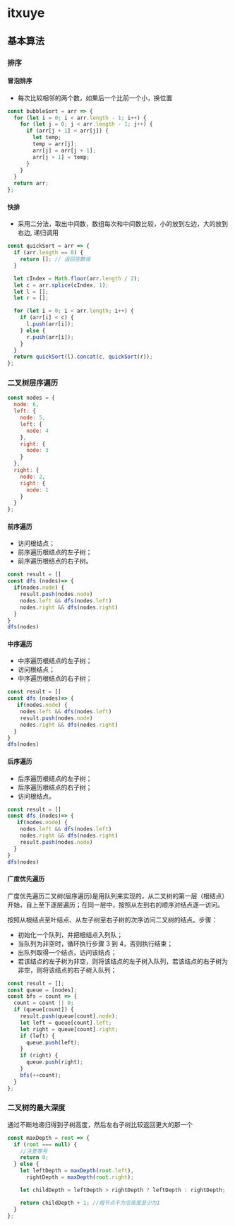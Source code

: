 # itxuye

## 基本算法

### 排序

#### 冒泡排序

- 每次比较相邻的两个数，如果后一个比前一个小，换位置

```javascript
const bubbleSort = arr => {
  for (let i = 0; i < arr.length - 1; i++) {
    for (let j = 0; j < arr.length - 1; j++) {
      if (arr[j + 1] < arr[j]) {
        let temp;
        temp = arr[j];
        arr[j] = arr[j + 1];
        arr[j + 1] = temp;
      }
    }
  }
  return arr;
};
```

#### 快排

- 采用二分法，取出中间数，数组每次和中间数比较，小的放到左边，大的放到右边, 递归调用

```javascript
const quickSort = arr => {
  if (arr.length == 0) {
    return []; // 返回空数组
  }

  let cIndex = Math.floor(arr.length / 2);
  let c = arr.splice(cIndex, 1);
  let l = [];
  let r = [];

  for (let i = 0; i < arr.length; i++) {
    if (arr[i] < c) {
      l.push(arr[i]);
    } else {
      r.push(arr[i]);
    }
  }
  return quickSort(l).concat(c, quickSort(r));
};
```

### 二叉树层序遍历

```javascript
const nodes = {
  node: 6,
  left: {
    node: 5,
    left: {
      node: 4
    },
    right: {
      node: 3
    }
  },
  right: {
    node: 2,
    right: {
      node: 1
    }
  }
};
```

#### 前序遍历

- 访问根结点；
- 前序遍历根结点的左子树；
- 前序遍历根结点的右子树。

```javascript
const result = []
const dfs (nodes)=> {
  if(nodes.node) {
    result.push(nodes.node)
    nodes.left && dfs(nodes.left)
    nodes.right && dfs(nodes.right)
  }
}
dfs(nodes)
```

#### 中序遍历

- 中序遍历根结点的左子树；
- 访问根结点；
- 中序遍历根结点的右子树；

```javascript
const result = []
const dfs (nodes)=> {
   if(nodes.node) {
    nodes.left && dfs(nodes.left)
    result.push(nodes.node)
    nodes.right && dfs(nodes.right)
  }
}
dfs(nodes)
```

#### 后序遍历

- 后序遍历根结点的左子树；
- 后序遍历根结点的右子树；
- 访问根结点。

```javascript
const result = []
const dfs (nodes)=> {
   if(nodes.node) {
    nodes.left && dfs(nodes.left)
    nodes.right && dfs(nodes.right)
    result.push(nodes.node)
  }
}
dfs(nodes)
```

#### 广度优先遍历

广度优先遍历二叉树(层序遍历)是用队列来实现的，从二叉树的第一层（根结点）开始，自上至下逐层遍历；在同一层中，按照从左到右的顺序对结点逐一访问。

按照从根结点至叶结点、从左子树至右子树的次序访问二叉树的结点。步骤：

- 初始化一个队列，并把根结点入列队；
- 当队列为非空时，循环执行步骤 3 到 4，否则执行结束；
- 出队列取得一个结点，访问该结点；
- 若该结点的左子树为非空，则将该结点的左子树入队列，若该结点的右子树为非空，则将该结点的右子树入队列；

```javascript
const result = [];
const queue = [nodes];
const bfs = count => {
  count = count || 0;
  if (queue[count]) {
    result.push(queue[count].node);
    let left = queue[count].left;
    let right = queue[count].right;
    if (left) {
      queue.push(left);
    }
    if (right) {
      queue.push(right);
    }
    bfs(++count);
  }
};
```

### 二叉树的最大深度

通过不断地递归得到子树高度，然后左右子树比较返回更大的那一个

```javascript
const maxDepth = root => {
  if (root === null) {
    //注意等号
    return 0;
  } else {
    let leftDepth = maxDepth(root.left),
      rightDepth = maxDepth(root.right);

    let childDepth = leftDepth > rightDepth ? leftDepth : rightDepth;

    return childDepth + 1; //根节点不为空高度至少为1
  }
};
```
